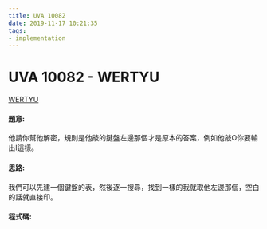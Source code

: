 ```yaml
---
title: UVA 10082
date: 2019-11-17 10:21:35
tags:
- implementation
---
```

# UVA 10082 - WERTYU
[WERTYU](https://onlinejudge.org/external/100/10082.pdf)


#### 題意:
他請你幫他解密，規則是他敲的鍵盤左邊那個才是原本的答案，例如他敲O你要輸出I這樣。
<!-- more -->
#### 思路:
我們可以先建一個鍵盤的表，然後逐一搜尋，找到一樣的我就取他左邊那個，空白的話就直接印。

#### 程式碼:
<script src="https://gist.github.com/Daviswww/13b38d45451133452556dd4e7fd5cdaa.js"></script>